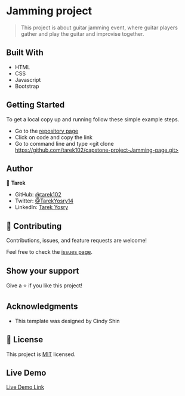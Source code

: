 # Jamming project

> This project is about guitar jamming event, where guitar players gather and play the guitar and improvise together.

## Built With

- HTML
- CSS
- Javascript
- Bootstrap

## Getting Started

To get a local copy up and running follow these simple example steps.

- Go to the [repository page](https://github.com/tarek102/capstone-project-Jamming-page)
- Click on code and copy the link
- Go to command line and type <git clone https://github.com/tarek102/capstone-project-Jamming-page.git>

## Author

👤 **Tarek**

- GitHub: [@tarek102](https://github.com/tarek102)
- Twitter: [@TarekYosry14](https://twitter.com/TarekYosry14)
- LinkedIn: [Tarek Yosry](https://www.linkedin.com/in/tarek-yosry-14866321a/)

## 🤝 Contributing

Contributions, issues, and feature requests are welcome!

Feel free to check the [issues page](https://github.com/tarek102/capstone-project-Jamming-page/issues).

## Show your support

Give a ⭐️ if you like this project!

## Acknowledgments

- This template was designed by Cindy Shin

## 📝 License

This project is [MIT](./MIT.md) licensed.

## Live Demo

[Live Demo Link](https://tarek102.github.io/capstone-project-Jamming-page/)
